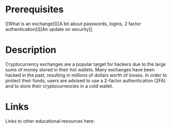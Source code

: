 # Prerequisites
[[What is an exchange]][[A bit about passwords, logins, 2 factor authentication]][[An update on security]]

# Description
  
Cryptocurrency exchanges are a popular target for hackers due to the large sums of money stored in their hot wallets. Many exchanges have been hacked in the past, resulting in millions of dollars worth of losses. In order to protect their funds, users are advised to use a 2-factor authentication (2FA) and to store their cryptocurrencies in a cold wallet.

# Links
Links to other educational resources here:
